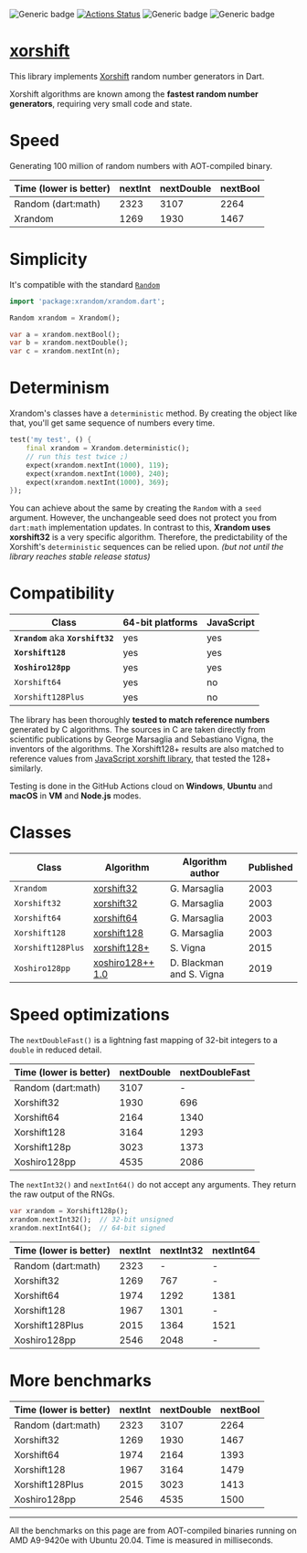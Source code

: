 ![Generic badge](https://img.shields.io/badge/status-draft-red.svg)
[![Actions Status](https://github.com/rtmigo/xorshift/workflows/unittest/badge.svg?branch=master)](https://github.com/rtmigo/xorshift/actions)
![Generic badge](https://img.shields.io/badge/tested_on-Windows_|_MacOS_|_Ubuntu-blue.svg)
![Generic badge](https://img.shields.io/badge/tested_on-VM_|_JS-blue.svg)

# [xorshift](https://github.com/rtmigo/xorshift)

This library implements [Xorshift](https://en.wikipedia.org/wiki/Xorshift) random number generators
in Dart.

Xorshift algorithms are known among the **fastest random number generators**, requiring very small
code and state.

# Speed

Generating 100 million of random numbers with AOT-compiled binary. 

| Time (lower is better) | nextInt | nextDouble | nextBool |
|------------------------|---------|------------|----------|
| Random (dart:math)     |  2323   |    3107    |   2264   |
| Xrandom                |  1269   |    1930    |   1467   |


# Simplicity

It's compatible with the standard [`Random`](https://api.dart.dev/stable/2.12.1/dart-math/Random-class.html)

``` dart
import 'package:xrandom/xrandom.dart';

Random xrandom = Xrandom();

var a = xrandom.nextBool(); 
var b = xrandom.nextDouble();
var c = xrandom.nextInt(n);
```

# Determinism

Xrandom's classes have a `deterministic` method. By creating the object like that, you'll get same 
sequence of numbers every time.

``` dart
test('my test', () {
    final xrandom = Xrandom.deterministic();
    // run this test twice ;)
    expect(xrandom.nextInt(1000), 119);
    expect(xrandom.nextInt(1000), 240);
    expect(xrandom.nextInt(1000), 369);    
});    
```

You can achieve about the same by creating the `Random` with a `seed` argument. However, the unchangeable
seed does not protect you from `dart:math` implementation updates. In contrast to this, **Xrandom uses
xorshift32** is a very specific algorithm. Therefore, the predictability of the
Xorshift's `deterministic`
sequences can be relied upon. *(but not until the library reaches stable release status)*



# Compatibility

| Class                            | 64-bit platforms | JavaScript |
|----------------------------------|------------------|------------|
| **`Xrandom`** aka **`Xorshift32`**      | yes              | yes        |
| **`Xorshift128`**                    | yes              | yes        |
| **`Xoshiro128pp`**                   | yes              | yes         |
| `Xorshift64`                     | yes              | no         |
| `Xorshift128Plus`                | yes              | no         |


The library has been thoroughly **tested to match reference numbers** generated by C algorithms. The
sources in C are taken directly from scientific publications by George Marsaglia and Sebastiano
Vigna, the inventors of the algorithms. The Xorshift128+ results are also matched to reference
values from [JavaScript xorshift library](https://github.com/AndreasMadsen/xorshift), that tested
the 128+ similarly.

Testing is done in the GitHub Actions cloud on **Windows**, **Ubuntu** and **macOS** in **VM** and **Node.js** modes.
 
# Classes

| Class             | Algorithm    | Algorithm author | Published |
|-------------------|--------------|------------------|------|
| `Xrandom`        | [xorshift32](https://www.jstatsoft.org/article/view/v008i14)   | G. Marsaglia | 2003 |
| `Xorshift32`      | [xorshift32](https://www.jstatsoft.org/article/view/v008i14)   | G. Marsaglia | 2003 |
| `Xorshift64`      | [xorshift64](https://www.jstatsoft.org/article/view/v008i14)   | G. Marsaglia | 2003 |
| `Xorshift128`     | [xorshift128](https://www.jstatsoft.org/article/view/v008i14)  | G. Marsaglia | 2003 |
| `Xorshift128Plus` | [xorshift128+](https://arxiv.org/abs/1404.0390) | S. Vigna | 2015 |
| `Xoshiro128pp` | [xoshiro128++ 1.0](https://prng.di.unimi.it/xoshiro128plusplus.c) | D. Blackman and S. Vigna | 2019 |

# Speed optimizations

The `nextDoubleFast()` is a lightning fast mapping of 32-bit integers to a `double` in reduced detail.

| Time (lower is better) | nextDouble | nextDoubleFast |
|------------------------|------------|----------------|
| Random (dart:math)     |    3107    |       -        |
| Xorshift32             |    1930    |      696       |
| Xorshift64             |    2164    |      1340      |
| Xorshift128            |    3164    |      1293      |
| Xorshift128p        |    3023    |      1373      |
| Xoshiro128pp           |    4535    |      2086      |

The `nextInt32()` and `nextInt64()` do not accept any arguments. They return the raw output of the RNGs.

``` dart 
var xrandom = Xorshift128p(); 
xrandom.nextInt32();  // 32-bit unsigned 
xrandom.nextInt64();  // 64-bit signed
```

| Time (lower is better) | nextInt | nextInt32 | nextInt64 |
|------------------------|---------|-----------|-----------|
| Random (dart:math)     |  2323   |     -     |     -     |
| Xorshift32             |  1269   |    767    |     -     |
| Xorshift64             |  1974   |   1292    |   1381    |
| Xorshift128            |  1967   |   1301    |     -     |
| Xorshift128Plus        |  2015   |   1364    |   1521    |
| Xoshiro128pp           |  2546   |   2048    |     -     |

# More benchmarks

| Time (lower is better) | nextInt | nextDouble | nextBool |
|------------------------|---------|------------|----------|
| Random (dart:math)     |  2323   |    3107    |   2264   |
| Xorshift32             |  1269   |    1930    |   1467   |
| Xorshift64             |  1974   |    2164    |   1393   |
| Xorshift128            |  1967   |    3164    |   1479   |
| Xorshift128Plus        |  2015   |    3023    |   1413   |
| Xoshiro128pp           |  2546   |    4535    |   1500   |

-----
All the benchmarks on this page are from AOT-compiled binaries running on AMD A9-9420e with Ubuntu 20.04.
Time is measured in milliseconds.
